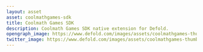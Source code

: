 ```yaml
---
layout: asset
asset: coolmathgames-sdk
title: Coolmath Games SDK
description: Coolmath Games SDK native extension for Defold.
opengraph_image: https://www.defold.com/images/assets/coolmathgames-thumb.jpg
twitter_image: https://www.defold.com/images/assets/coolmathgames-thumb.jpg
---
```

